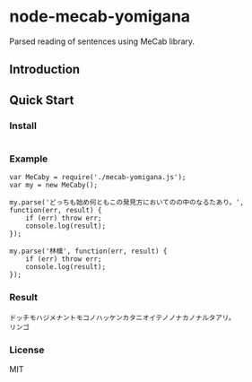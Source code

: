 # node-mecab-yomigana
Parsed reading of sentences using MeCab library.

## Introduction

## Quick Start
### Install
```
```

### Example
```
var MeCaby = require('./mecab-yomigana.js');
var my = new MeCaby();

my.parse('どっちも始め何ともこの発見方においてのの中のなるたあり。', function(err, result) {
    if (err) throw err;
    console.log(result);
});

my.parse('林檎', function(err, result) {
    if (err) throw err;
    console.log(result);
});
```

### Result
```
ドッチモハジメナントモコノハッケンカタニオイテノノナカノナルタアリ。
リンゴ
```

### License
MIT

